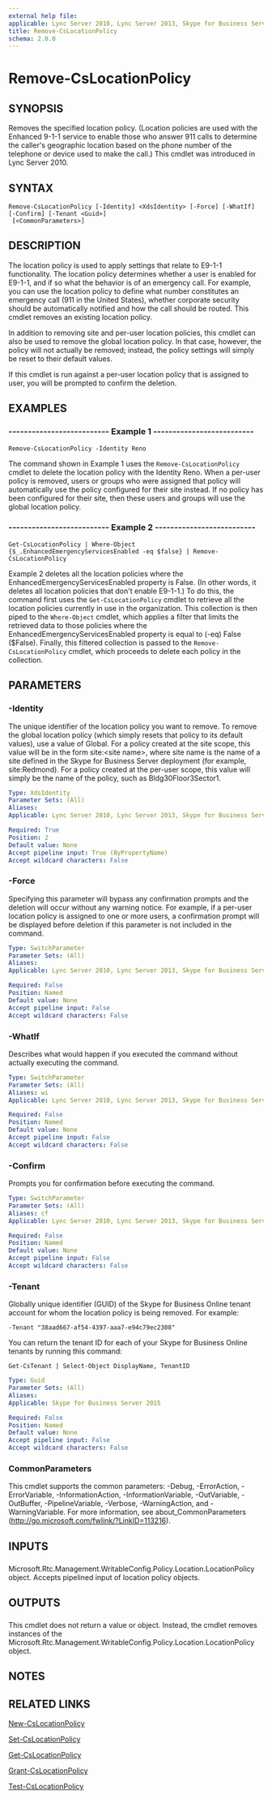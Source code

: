```yaml
---
external help file: 
applicable: Lync Server 2010, Lync Server 2013, Skype for Business Server 2015
title: Remove-CsLocationPolicy
schema: 2.0.0
---
```


# Remove-CsLocationPolicy

## SYNOPSIS
Removes the specified location policy.
(Location policies are used with the Enhanced 9-1-1 service to enable those who answer 911 calls to determine the caller's geographic location based on the phone number of the telephone or device used to make the call.) This cmdlet was introduced in Lync Server 2010.


## SYNTAX

```
Remove-CsLocationPolicy [-Identity] <XdsIdentity> [-Force] [-WhatIf] [-Confirm] [-Tenant <Guid>]
 [<CommonParameters>]
```

## DESCRIPTION
The location policy is used to apply settings that relate to E9-1-1 functionality.
The location policy determines whether a user is enabled for E9-1-1, and if so what the behavior is of an emergency call.
For example, you can use the location policy to define what number constitutes an emergency call (911 in the United States), whether corporate security should be automatically notified and how the call should be routed.
This cmdlet removes an existing location policy.

In addition to removing site and per-user location policies, this cmdlet can also be used to remove the global location policy.
In that case, however, the policy will not actually be removed; instead, the policy settings will simply be reset to their default values.

If this cmdlet is run against a per-user location policy that is assigned to user, you will be prompted to confirm the deletion.


## EXAMPLES

### -------------------------- Example 1 --------------------------
```
Remove-CsLocationPolicy -Identity Reno
```

The command shown in Example 1 uses the `Remove-CsLocationPolicy` cmdlet to delete the location policy with the Identity Reno.
When a per-user policy is removed, users or groups who were assigned that policy will automatically use the policy configured for their site instead.
If no policy has been configured for their site, then these users and groups will use the global location policy.


### -------------------------- Example 2 --------------------------
```
Get-CsLocationPolicy | Where-Object {$_.EnhancedEmergencyServicesEnabled -eq $false} | Remove-CsLocationPolicy
```

Example 2 deletes all the location policies where the EnhancedEmergencyServicesEnabled property is False.
(In other words, it deletes all location policies that don't enable E9-1-1.) To do this, the command first uses the `Get-CsLocationPolicy` cmdlet to retrieve all the location policies currently in use in the organization.
This collection is then piped to the `Where-Object` cmdlet, which applies a filter that limits the retrieved data to those policies where the EnhancedEmergencyServicesEnabled property is equal to (-eq) False ($False).
Finally, this filtered collection is passed to the `Remove-CsLocationPolicy` cmdlet, which proceeds to delete each policy in the collection.


## PARAMETERS

### -Identity
The unique identifier of the location policy you want to remove.
To remove the global location policy (which simply resets that policy to its default values), use a value of Global.
For a policy created at the site scope, this value will be in the form site:\<site name\>, where site name is the name of a site defined in the Skype for Business Server deployment (for example, site:Redmond).
For a policy created at the per-user scope, this value will simply be the name of the policy, such as Bldg30Floor3Sector1.


```yaml
Type: XdsIdentity
Parameter Sets: (All)
Aliases: 
Applicable: Lync Server 2010, Lync Server 2013, Skype for Business Server 2015

Required: True
Position: 2
Default value: None
Accept pipeline input: True (ByPropertyName)
Accept wildcard characters: False
```

### -Force
Specifying this parameter will bypass any confirmation prompts and the deletion will occur without any warning notice.
For example, if a per-user location policy is assigned to one or more users, a confirmation prompt will be displayed before deletion if this parameter is not included in the command.

```yaml
Type: SwitchParameter
Parameter Sets: (All)
Aliases: 
Applicable: Lync Server 2010, Lync Server 2013, Skype for Business Server 2015

Required: False
Position: Named
Default value: None
Accept pipeline input: False
Accept wildcard characters: False
```

### -WhatIf
Describes what would happen if you executed the command without actually executing the command.

```yaml
Type: SwitchParameter
Parameter Sets: (All)
Aliases: wi
Applicable: Lync Server 2010, Lync Server 2013, Skype for Business Server 2015

Required: False
Position: Named
Default value: None
Accept pipeline input: False
Accept wildcard characters: False
```

### -Confirm
Prompts you for confirmation before executing the command.

```yaml
Type: SwitchParameter
Parameter Sets: (All)
Aliases: cf
Applicable: Lync Server 2010, Lync Server 2013, Skype for Business Server 2015

Required: False
Position: Named
Default value: None
Accept pipeline input: False
Accept wildcard characters: False
```

### -Tenant
Globally unique identifier (GUID) of the Skype for Business Online tenant account for whom the location policy is being removed.
For example:

`-Tenant "38aad667-af54-4397-aaa7-e94c79ec2308"`

You can return the tenant ID for each of your Skype for Business Online tenants by running this command:

`Get-CsTenant | Select-Object DisplayName, TenantID`

```yaml
Type: Guid
Parameter Sets: (All)
Aliases: 
Applicable: Skype for Business Server 2015

Required: False
Position: Named
Default value: None
Accept pipeline input: False
Accept wildcard characters: False
```

### CommonParameters
This cmdlet supports the common parameters: -Debug, -ErrorAction, -ErrorVariable, -InformationAction, -InformationVariable, -OutVariable, -OutBuffer, -PipelineVariable, -Verbose, -WarningAction, and -WarningVariable. For more information, see about_CommonParameters (http://go.microsoft.com/fwlink/?LinkID=113216).

## INPUTS

###  
Microsoft.Rtc.Management.WritableConfig.Policy.Location.LocationPolicy object.
Accepts pipelined input of location policy objects.

## OUTPUTS

###  
This cmdlet does not return a value or object.
Instead, the cmdlet removes instances of the Microsoft.Rtc.Management.WritableConfig.Policy.Location.LocationPolicy object.

## NOTES

## RELATED LINKS

[New-CsLocationPolicy]()

[Set-CsLocationPolicy]()

[Get-CsLocationPolicy]()

[Grant-CsLocationPolicy]()

[Test-CsLocationPolicy]()

